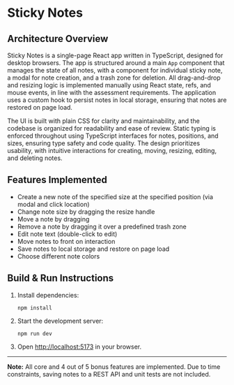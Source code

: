 # Sticky Notes

## Architecture Overview

Sticky Notes is a single-page React app written in TypeScript, designed for desktop browsers. The app is structured around a main `App` component that manages the state of all notes, with a component for individual sticky note, a modal for note creation, and a trash zone for deletion. All drag-and-drop and resizing logic is implemented manually using React state, refs, and mouse events, in line with the assessment requirements. The application uses a custom hook to persist notes in local storage, ensuring that notes are restored on page load.

The UI is built with plain CSS for clarity and maintainability, and the codebase is organized for readability and ease of review. Static typing is enforced throughout using TypeScript interfaces for notes, positions, and sizes, ensuring type safety and code quality. The design prioritizes usability, with intuitive interactions for creating, moving, resizing, editing, and deleting notes.

## Features Implemented
- Create a new note of the specified size at the specified position (via modal and click location)
- Change note size by dragging the resize handle
- Move a note by dragging
- Remove a note by dragging it over a predefined trash zone
- Edit note text (double-click to edit)
- Move notes to front on interaction
- Save notes to local storage and restore on page load
- Choose different note colors

## Build & Run Instructions
1. Install dependencies:
   ```
   npm install
   ```
2. Start the development server:
   ```
   npm run dev
   ```
3. Open [http://localhost:5173](http://localhost:5173) in your browser.

---

**Note:** All core and 4 out of 5 bonus features are implemented. Due to time constraints, saving notes to a REST API and unit tests are not included.